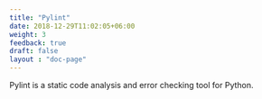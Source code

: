 ```yaml
---
title: "Pylint"
date: 2018-12-29T11:02:05+06:00
weight: 3
feedback: true
draft: false
layout : "doc-page"
---
```


Pylint is a static code analysis and error checking tool for Python.